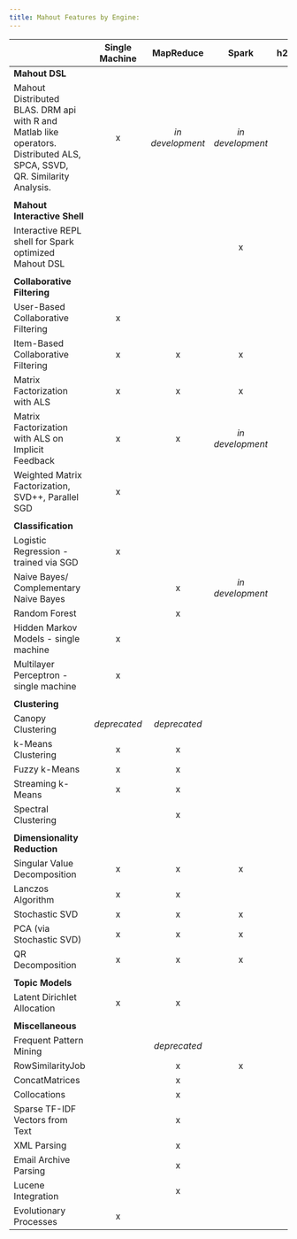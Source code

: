 ```yaml
---
title: Mahout Features by Engine:
---
```

|                    | Single Machine | MapReduce | Spark | h2o | Flink
---------------------------------------------|:----------------:|:-----------:|:------:|:---:|:----:|
**Mahout DSL**| 
|   Mahout Distributed BLAS. DRM api with R and Matlab like operators. Distributed ALS, SPCA, SSVD, QR. Similarity Analysis.      | x | *in development* |*in development*|
||
**Mahout Interactive Shell**| 
|   Interactive REPL shell for Spark optimized Mahout DSL | | | x |
||
**Collaborative Filtering**|
    User-Based Collaborative Filtering           | x |
    Item-Based Collaborative Filtering           | x | x | x |
    Matrix Factorization with ALS | x | x | x |
    Matrix Factorization with ALS on Implicit Feedback | x | x | *in development* |
    Weighted Matrix Factorization, SVD++, Parallel SGD  | x | | 
||
**Classification**| | |
    Logistic Regression - trained via SGD   | x |
    Naive Bayes/ Complementary Naive Bayes  | | x | *in development* |
    Random Forest | | x|
    Hidden Markov Models - single machine  | x |
    Multilayer Perceptron - single machine | x |
||
**Clustering**||
    Canopy Clustering  | *deprecated* | *deprecated*| 
    k-Means Clustering   | x | x |  
    Fuzzy k-Means   | x | x |  
    Streaming k-Means   | x | x |  
    Spectral Clustering   |  | x |  
||
**Dimensionality Reduction**||
    Singular Value Decomposition | x | x | x|
    Lanczos Algorithm  | x | x | 
    Stochastic SVD  | x | x | x |
    PCA (via Stochastic SVD) | x | x | x |
    QR Decomposition         | x | x | x |
||
**Topic Models**||
    Latent Dirichlet Allocation  | x | x |
||
**Miscellaneous**||
    Frequent Pattern Mining  |  | *deprecated* |
    RowSimilarityJob   |  | x | x | 
    ConcatMatrices  |  | x |
    Collocations  |  | x |  
    Sparse TF-IDF Vectors from Text |  | x |
    XML Parsing|  | x |
    Email Archive Parsing |  | x | 
    Lucene Integration |  | x |
    Evolutionary Processes | x |
    



